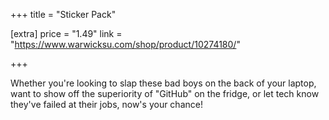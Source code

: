 +++
title = "Sticker Pack"

[extra]
price = "1.49"
link = "https://www.warwicksu.com/shop/product/10274180/"

+++

Whether you're looking to slap these bad boys on the back of your laptop, want to show off the superiority of "GitHub" on the fridge, or let tech know they've failed at their jobs, now's your chance!